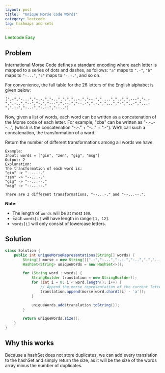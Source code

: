 ```yaml
---
layout: post
title:  "Unique Morse Code Words"
category: leetcode
tag: hashmaps and sets
---
```


<span style="color:green;">Leetcode Easy</span>

## Problem

International Morse Code defines a standard encoding where each letter is mapped to a series of dots and dashes, as follows: `"a"` maps to `".-"`, `"b"` maps to `"-..."`, `"c"` maps to `"-.-."`, and so on.

For convenience, the full table for the 26 letters of the English alphabet is given below:

```
[".-","-...","-.-.","-..",".","..-.","--.","....","..",".---","-.-",".-..","--","-.","---",".--.","--.-",".-.","...","-","..-","...-",".--","-..-","-.--","--.."]
```

Now, given a list of words, each word can be written as a concatenation of the Morse code of each letter. For example, "cba" can be written as "-.-..--...", (which is the concatenation "-.-." + "-..." + ".-"). We'll call such a concatenation, the transformation of a word.

Return the number of different transformations among all words we have.

```
Example:
Input: words = ["gin", "zen", "gig", "msg"]
Output: 2
Explanation:
The transformation of each word is:
"gin" -> "--...-."
"zen" -> "--...-."
"gig" -> "--...--."
"msg" -> "--...--."

There are 2 different transformations, "--...-." and "--...--.".
```

**Note:**

- The length of `words` will be at most `100`.
- Each `words[i]` will have length in range `[1, 12]`.
- `words[i]` will only consist of lowercase letters.

## Solution

```java
class Solution {
    public int uniqueMorseRepresentations(String[] words) {
        String[] morse = new String[]{".-","-...","-.-.","-..",".","..-.","--.","....","..",".---","-.-",".-..","--","-.","---",".--.","--.-",".-.","...","-","..-","...-",".--","-..-","-.--","--.."};
        HashSet<String> uniqueWords = new HashSet<>();

        for (String word : words) {
            StringBuilder translation = new StringBuilder();
            for (int i = 0; i < word.length(); i++) {
                // Append the morse representation of the current letter
                translation.append(morse[word.charAt(i) - 'a']);
            }

            uniqueWords.add(translation.toString());
        }

        return uniqueWords.size();
    }
}
```

## Why this works

Because a hashSet does not store duplicates, we can add every translation to the hashSet and simply return the size, as it will be the size of the words array minus the number of duplicates.

